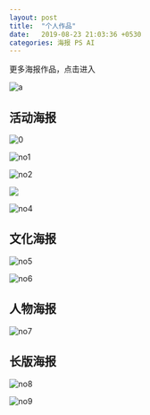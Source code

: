 ```yaml
---
layout: post
title:  "个人作品"
date:   2019-08-23 21:03:36 +0530
categories: 海报 PS AI
---
```

更多海报作品，点击进入

![a](https://github.com/hjiarui/hjiarui.github.io/blob/master/bc.png)
## 活动海报
![0](https://github.com/hjiarui/hjiarui.github.io/blob/master/001820parallel.jpg)



![no1](https://github.com/hjiarui/hjiarui.github.io/blob/master/_posts/%E5%85%AC%E7%9B%8A%E6%96%B0%E6%98%9F%E8%AE%A1%E5%88%92.png)

![no2](https://github.com/hjiarui/hjiarui.github.io/blob/master/_posts/%E6%B5%B7%E6%8A%A53.2.png)

<img src="../album/1.png" >

![no4](https://github.com/hjiarui/hjiarui.github.io/blob/master/_posts/1820parallel.png)

## 文化海报
![no5](https://github.com/hjiarui/hjiarui.github.io/blob/master/_posts/11cd441263ba37710f09c6341291437.png)

![no6](https://github.com/hjiarui/hjiarui.github.io/blob/master/_posts/%E7%94%9F%E6%97%A5%E8%B4%BA%E5%8D%A1.png)

## 人物海报
![no7](https://github.com/hjiarui/hjiarui.github.io/blob/master/_posts/hb1834.png)

## 长版海报
![no8](https://github.com/hjiarui/hjiarui.github.io/blob/master/_posts/%E5%BE%AE%E4%BF%A1%E5%9B%BE%E7%89%87_20190707091435.png)

![no9](https://github.com/hjiarui/hjiarui.github.io/blob/master/_posts/1988643b52d51ef0efb6a645a296b1b.png)

